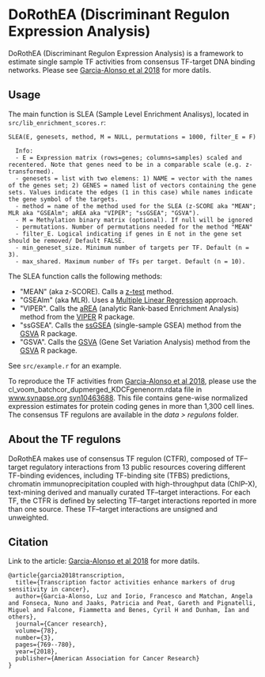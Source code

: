 # DoRothEA (Discriminant Regulon Expression Analysis)


DoRothEA (Discriminant Regulon Expression Analysis) is a framework to estimate single sample TF activities from consensus TF-target DNA binding networks.  Please see [Garcia-Alonso et al 2018](http://cancerres.aacrjournals.org/content/early/2017/12/09/0008-5472.CAN-17-1679) for more datils.


## Usage

The main function is SLEA (Sample Level Enrichment Analisys), located in ``src/lib_enrichment_scores.r``: 


```
SLEA(E, genesets, method, M = NULL, permutations = 1000, filter_E = F)

```


```
  Info:
  - E = Expression matrix (rows=genes; columns=samples) scaled and recentered. Note that genes need to be in a comparable scale (e.g. z-transformed). 
  - genesets = list with two elemens: 1) NAME = vector with the names of the genes set; 2) GENES = named list of vectors containing the gene sets. Values indicate the edges (1 in this case) while names indicate the gene symbol of the targets. 
  - method = name of the method used for the SLEA (z-SCORE aka "MEAN"; MLR aka "GSEAlm"; aREA aka "VIPER"; "ssGSEA"; "GSVA").
  - M = Methylation binary matrix (optional). If null will be ignored
  - permutations. Number of permutations needed for the method "MEAN"
  - filter_E. Logical indicating if genes in E not in the gene set should be removed/ Default FALSE.
  - min_geneset_size. Minimum number of targets per TF. Default (n = 3).
  - max_shared. Maximum number of TFs per target. Default (n = 10).  
```

The SLEA function calls the following methods:
   - "MEAN" (aka z-SCORE). Calls a [z-test](https://genomemedicine.biomedcentral.com/articles/10.1186/gm327) method.
   - "GSEAlm" (aka MLR). Uses a [Multiple Linear Regression](https://www.ncbi.nlm.nih.gov/pmc/articles/PMC1182396/) approach.
   - "VIPER". Calls the [aREA](https://www.ncbi.nlm.nih.gov/pmc/articles/PMC5040167/) (analytic Rank-based Enrichment Analysis) method from the [VIPER](https://www.bioconductor.org/packages/release/bioc/html/viper.html) R package.
  - "ssGSEA". Calls the [ssGSEA](https://www.ncbi.nlm.nih.gov/pubmed/19847166)
     (single-sample GSEA) method from the [GSVA](https://bioconductor.org/packages/release/bioc/html/GSVA.html) R package. 
  - "GSVA". Calls the [GSVA](https://www.ncbi.nlm.nih.gov/pubmed/23323831)
       (Gene Set Variation Analysis) method from the [GSVA](https://bioconductor.org/packages/release/bioc/html/GSVA.html) R package.
       

See ``src/example.r`` for an example.

To reproduce the TF activities from [Garcia-Alonso et al 2018](https://www.ncbi.nlm.nih.gov/pubmed/29229604), please use the cl_voom_batchcor_dupmerged_KDCFgenenorm.rdata file in www.synapse.org [syn10463688](https://www.synapse.org/#!Synapse:syn10463688/wiki/463140). This file contains gene-wise normalized expression estimates for protein coding genes in more than 1,300 cell lines. The consensus TF regulons are available in the _data > regulons_ folder.


## About the TF regulons

DoRothEA makes use of consensus TF regulon (CTFR), composed of TF–target regulatory interactions from 13 public resources covering different TF-binding evidences, including TF-binding site (TFBS) predictions, chromatin immunoprecipitation coupled with high-throughput data (ChIP-X), text-mining derived and manually curated TF–target interactions. For each TF, the CTFR is defined by selecting TF–target interactions reported in more than one source. These TF–target interactions are unsigned and unweighted.


## Citation

Link to the article: [Garcia-Alonso et al 2018](https://www.ncbi.nlm.nih.gov/pubmed/29229604) for more datils.

```
@article{garcia2018transcription,
  title={Transcription factor activities enhance markers of drug sensitivity in cancer},
  author={Garcia-Alonso, Luz and Iorio, Francesco and Matchan, Angela and Fonseca, Nuno and Jaaks, Patricia and Peat, Gareth and Pignatelli, Miguel and Falcone, Fiammetta and Benes, Cyril H and Dunham, Ian and others},
  journal={Cancer research},
  volume={78},
  number={3},
  pages={769--780},
  year={2018},
  publisher={American Association for Cancer Research}
}
```



